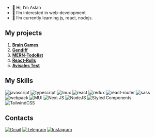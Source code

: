 - 👋 Hi, I’m Aslan
- 👀 I’m interested in web-development
- 🌱 I’m currently learning js, react, nodejs. 

## My projects
1. [**Brain Games**](https://github.com/korpeev/frontend-project-lvl1)
2. [**Gendiff**](https://github.com/korpeev/frontend-project-lvl2)
3. [**MERN-Todolist**](https://github.com/korpeev/mern-todo-app)
4. [**React-Rolls**](https://github.com/korpeev/react-rolls)
5. [**Avisales Test**](https://github.com/korpeev/avaisales-test)

## My Skills
![javascript](https://img.shields.io/badge/JavaScript-323330?style=for-the-badge&logo=javascript&logoColor=F7DF1E)
![typescript](https://img.shields.io/badge/TypeScript-007ACC?style=for-the-badge&logo=typescript&logoColor=white)
![linux](https://img.shields.io/badge/Linux-FCC624?style=for-the-badge&logo=linux&logoColor=black)
![react](https://img.shields.io/badge/React-20232A?style=for-the-badge&logo=react&logoColor=61DAFB)
![redux](https://img.shields.io/badge/Redux-593D88?style=for-the-badge&logo=redux&logoColor=white)
![react-router](https://img.shields.io/badge/React_Router-CA4245?style=for-the-badge&logo=react-router&logoColor=white)
![sass](https://img.shields.io/badge/Sass-CC6699?style=for-the-badge&logo=sass&logoColor=white)
![webpack](https://img.shields.io/badge/Webpack-8DD6F9?style=for-the-badge&logo=Webpack&logoColor=white)
![MUI](https://img.shields.io/badge/MUI-%230081CB.svg?style=for-the-badge&logo=mui&logoColor=white)
![Next JS](https://img.shields.io/badge/Next-black?style=for-the-badge&logo=next.js&logoColor=white)
![NodeJS](https://img.shields.io/badge/node.js-6DA55F?style=for-the-badge&logo=node.js&logoColor=white)
![Styled Components](https://img.shields.io/badge/styled--components-DB7093?style=for-the-badge&logo=styled-components&logoColor=white)
![TailwindCSS](https://img.shields.io/badge/tailwindcss-%2338B2AC.svg?style=for-the-badge&logo=tailwind-css&logoColor=white)
## Contacts

[![Gmail](https://img.shields.io/badge/Gmail-D14836?style=for-the-badge&logo=gmail&logoColor=white)](mailto:korpeevaslan@gmail.com)
[![Telegram](https://img.shields.io/badge/Telegram-2CA5E0?style=for-the-badge&logo=telegram&logoColor=white)](https://t.me/https://t.me/doesntmatterwhoiamm)
[![Instagram](https://img.shields.io/badge/Instagram-E4405F?style=for-the-badge&logo=instagram&logoColor=white)](https://www.instagram.com/korpeeev/)
<!---
korpeev/korpeev is a ✨ special ✨ repository because its `README.md` (this file) appears on your GitHub profile.
You can click the Preview link to take a look at your changes.
--->
